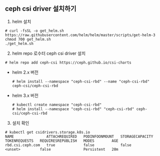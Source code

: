 ## ceph csi driver 설치하기

1. helm 설치

```
# curl -fsSL -o get_helm.sh https://raw.githubusercontent.com/helm/helm/master/scripts/get-helm-3
chmod 700 get_helm.sh
./get_helm.sh
```

2. helm repo 로수터 ceph csi driver 설치

```
# helm repo add ceph-csi https://ceph.github.io/csi-charts
```

- helm 2.x 버전

  ```
  # helm install --namespace "ceph-csi-rbd" --name "ceph-csi-rbd" ceph-csi/ceph-csi-rbd
  ```

- helm 3.x 버전

  ```
  # kubectl create namespace "ceph-csi-rbd"
  # helm install --namespace "ceph-csi-rbd" "ceph-csi-rbd" ceph-csi/ceph-csi-rbd
  ```

3. 설치 확인

```
# kubectl get csidrivers.storage.k8s.io
NAME               ATTACHREQUIRED   PODINFOONMOUNT   STORAGECAPACITY   TOKENREQUESTS   REQUIRESREPUBLISH   MODES        AGE
rbd.csi.ceph.com   true             false            false             <unset>         false               Persistent   20m
```

